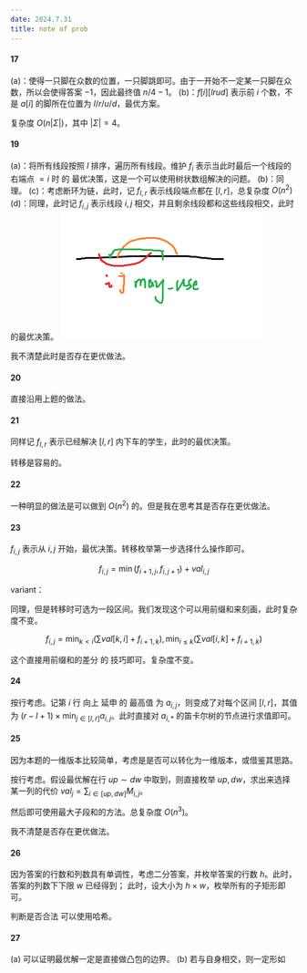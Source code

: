 ```yaml
---
date: 2024.7.31
title: note of prob
---
```


#### 17

(a)：使得一只脚在众数的位置，一只脚跳即可。由于一开始不一定某一只脚在众数，所以会使得答案 $-1$，因此最终值 $n/4-1$。
(b)：$f[i][lrud]$ 表示前 $i$ 个数，不是 $a[i]$ 的脚所在位置为 $l/r/u/d$，最优方案。

复杂度 $O(n|\Sigma|)$，其中 $|\Sigma|=4$。

#### 19

(a)：将所有线段按照 $l$ 排序，遍历所有线段。维护 $f_i$ 表示当此时最后一个线段的右端点 $=i$ 时 的 最优决策，这是一个可以使用树状数组解决的问题。
(b)：同理。
(c\)：考虑断环为链，此时，记 $f_{l,r}$ 表示线段端点都在 $[l,r]$，总复杂度 $O(n^2)$
(d)：同理，此时记 $f_{i,j}$ 表示线段 $i,j$ 相交，并且剩余线段都和这些线段相交，此时的最优决策。
![输入图片说明](/imgs/2024-07-31/Nz5C7ePQCHITL9Q4.png)

我不清楚此时是否存在更优做法。

#### 20

直接沿用上题的做法。

#### 21

同样记 $f_{l,r}$ 表示已经解决 $[l,r]$ 内下车的学生，此时的最优决策。

转移是容易的。

#### 22

一种明显的做法是可以做到 $O(n^2)$ 的。但是我在思考其是否存在更优做法。

#### 23

$f_{i,j}$ 表示从 $i,j$ 开始，最优决策。转移枚举第一步选择什么操作即可。

$$
f_{i,j}=\min(f_{i+1,j},f_{i,j+1})+val_{i,j}
$$

variant：

同理，但是转移时可选为一段区间。我们发现这个可以用前缀和来刻画，此时复杂度不变。

$$
f_{i,j}=\min_{k<i}(\sum val[k,i] + f_{i+1,k}),\min_{i\le k}(\sum val[i,k] + f_{i+1,k})
$$

这个直接用前缀和的差分 的 技巧即可。复杂度不变。

#### 24

按行考虑。记第 $i$ 行 向上 延申 的 最高值 为 $a_{i,j}$，则变成了对每个区间 $[l,r]$，其值为 $(r-l+1)\times \min_{j\in[l,r]} a_{i,j}$。此时直接对 $a_{i,*}$ 的笛卡尔树的节点进行求值即可。

#### 25

因为本题的一维版本比较简单，考虑是是否可以转化为一维版本，或借鉴其思路。

按行考虑。假设最优解在行 $up\sim dw$ 中取到，则直接枚举 $up,dw$，求出来选择某一列的代价 $val_j=\sum_{i\in[up,dw]} M_{i,j}$。

然后即可使用最大子段和的方法。总复杂度 $O(n^3)$。

我不清楚是否存在更优做法。

#### 26

因为答案的行数和列数具有单调性，考虑二分答案，并枚举答案的行数 $h$。此时，答案的列数下下限 $w$ 已经得到；
此时，设大小为 $h\times w$，枚举所有的子矩形即可。

判断是否合法 可以使用哈希。

#### 27

(a) 可以证明最优解一定是直接做凸包的边界。
(b) 若与自身相交，则一定形如
<!--stackedit_data:
eyJoaXN0b3J5IjpbLTc3NDM2Mjg5OCw3ODA0NDkyMTcsLTEzMT
Q4MDM1MSwxODY2NjU2MzE1LC0xMTIwNTYyMjU4LC03NDIwOTYy
NzYsMTk1ODQ0MDIxLDUzNDExODE5MCw2NTIwMzA5MzVdfQ==
-->